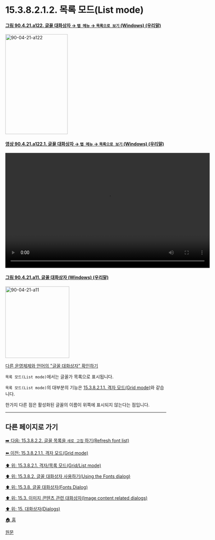 # 15.3.8.2.1.2. 목록 모드(List mode)

<a id="90-04-21-a122"></a>

#### [그림 90.4.21.a122. 글꼴 대화상자 → `탭 메뉴` → `목록으로 보기` (Windows) (우리말)](./90-04-0021-fonts.md#90-04-21-a122)
<img width="195" height="313" alt="90-04-21-a122" src="https://github.com/user-attachments/assets/b73202f5-b9d4-4dbc-8fcf-9ee3d3a0eea8" />

<a id="90-04-21-a122-01"></a>

#### [영상 90.4.21.a122.1. 글꼴 대화상자 → `탭 메뉴` → `목록으로 보기` (Windows) (우리말)](./90-04-0021-fonts.md#90-04-21-a122-01)
<video controls="controls" width="640" height="360" src="https://github.com/user-attachments/assets/1c6b15ce-5cd7-4a7a-8b66-0649d6aa9d71"></video>

<a id="90-04-21-a11"></a>

#### [그림 90.4.21.a11. 글꼴 대화상자 (Windows) (우리말)](./90-04-0021-fonts.md#90-04-21-a11)
<img width="200" height="224" alt="90-04-21-a11" src="https://github.com/user-attachments/assets/180697a7-fb8a-46fe-acca-70954e2b61ca" />

[다른 운영체제와 언어의 "글꼴 대화상자" 확인하기](./90-04-0021-fonts.md#90-04-21-a12)

`목록 모드(List mode)`에서는 글꼴가 목록으로 표시됩니다.

`목록 모드(List mode)`의 대부분의 기능은 [15.3.8.2.1.1. 격자 모드(Grid mode)](./15-03-08-02-01-01-grid_mode.md)와 같습니다.

한가지 다른 점은 활성화된 글꼴의 이름이 위쪽에 표시되지 않는다는 점입니다.

***

## 다른 페이지로 가기

[➡️ 다음: 15.3.8.2.2. 글꼴 목록을 `새로 고침` 하기(Refresh font list)](./15-03-08-02-02-refresh_font_list.md)

[⬅️ 이전: 15.3.8.2.1.1. 격자 모드(Grid mode)](./15-03-08-02-01-01-grid_mode.md)

[⬆️ 위: 15.3.8.2.1. 격자/목록 모드(Grid/List mode)](./15-03-08-02-01-00-grid_n_list_mode.md)

[⬆️ 위: 15.3.8.2. 글꼴 대화상자 사용하기(Using the Fonts dialog)](./15-03-08-02-00-using_the_fonts_dialog.md)

[⬆️ 위: 15.3.8. 글꼴 대화상자(Fonts Dialog)](./15-03-08-00-fonts_dialog.md)

[⬆️ 위: 15.3. 이미지 콘텐츠 관련 대화상자(Image content related dialogs)](./15-03-00-image-content-related-dialogs.md)

[⬆️ 위: 15. 대화상자(Dialogs)](./15-00-dialogs.md)

[🏠 홈](./00-home.md)

[원문](https://docs.gimp.org/2.10/ko/gimp-font-dialog.html#gimp-font-dialog-using)